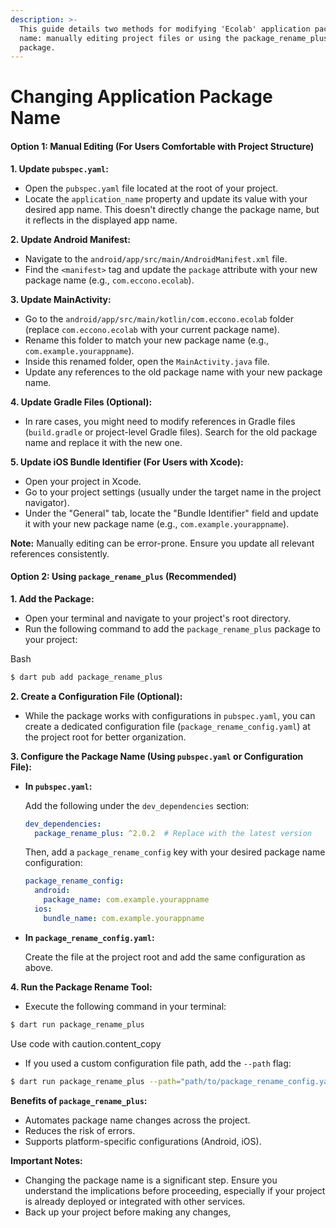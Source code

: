 ```yaml
---
description: >-
  This guide details two methods for modifying 'Ecolab' application package
  name: manually editing project files or using the package_rename_plus Dart
  package.
---
```


# Changing Application Package Name

#### Option 1: Manual Editing (For Users Comfortable with Project Structure)

**1. Update `pubspec.yaml`:**

* Open the `pubspec.yaml` file located at the root of your project.
* Locate the `application_name` property and update its value with your desired app name. This doesn't directly change the package name, but it reflects in the displayed app name.

**2. Update Android Manifest:**

* Navigate to the `android/app/src/main/AndroidManifest.xml` file.
* Find the `<manifest>` tag and update the `package` attribute with your new package name (e.g., `com.eccono.ecolab`).

**3. Update MainActivity:**

* Go to the `android/app/src/main/kotlin/com.eccono.ecolab` folder (replace `com.eccono.ecolab` with your current package name).
* Rename this folder to match your new package name (e.g., `com.example.yourappname`).
* Inside this renamed folder, open the `MainActivity.java` file.
* Update any references to the old package name with your new package name.

**4. Update Gradle Files (Optional):**

* In rare cases, you might need to modify references in Gradle files (`build.gradle` or project-level Gradle files). Search for the old package name and replace it with the new one.

**5. Update iOS Bundle Identifier (For Users with Xcode):**

* Open your project in Xcode.
* Go to your project settings (usually under the target name in the project navigator).
* Under the "General" tab, locate the "Bundle Identifier" field and update it with your new package name (e.g., `com.example.yourappname`).

**Note:** Manually editing can be error-prone. Ensure you update all relevant references consistently.

#### Option 2: Using `package_rename_plus` (Recommended)

**1. Add the Package:**

* Open your terminal and navigate to your project's root directory.
* Run the following command to add the `package_rename_plus` package to your project:

Bash

```bash
$ dart pub add package_rename_plus
```

**2. Create a Configuration File (Optional):**

* While the package works with configurations in `pubspec.yaml`, you can create a dedicated configuration file (`package_rename_config.yaml`) at the project root for better organization.

**3. Configure the Package Name (Using `pubspec.yaml` or Configuration File):**

*   **In `pubspec.yaml`:**

    Add the following under the `dev_dependencies` section:

    ```yaml
    dev_dependencies:
      package_rename_plus: ^2.0.2  # Replace with the latest version
    ```



    Then, add a `package_rename_config` key with your desired package name configuration:

    ```yaml
    package_rename_config:
      android:
        package_name: com.example.yourappname
      ios:
        bundle_name: com.example.yourappname
    ```
*   **In `package_rename_config.yaml`:**

    Create the file at the project root and add the same configuration as above.

**4. Run the Package Rename Tool:**

* Execute the following command in your terminal:

```bash
$ dart run package_rename_plus
```

Use code with caution.content\_copy

* If you used a custom configuration file path, add the `--path` flag:

```bash
$ dart run package_rename_plus --path="path/to/package_rename_config.yaml"
```

**Benefits of `package_rename_plus`:**

* Automates package name changes across the project.
* Reduces the risk of errors.
* Supports platform-specific configurations (Android, iOS).

**Important Notes:**

* Changing the package name is a significant step. Ensure you understand the implications before proceeding, especially if your project is already deployed or integrated with other services.
* Back up your project before making any changes,
